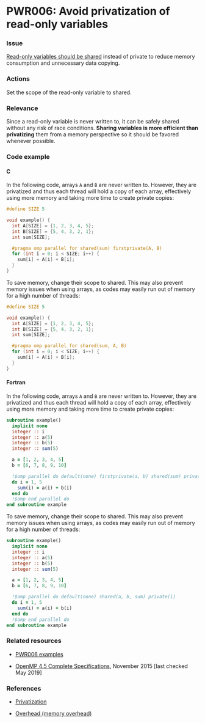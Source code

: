 # PWR006: Avoid privatization of read-only variables

### Issue

[Read-only variables should be shared](../../Glossary/Variable-scoping-in-the-context-of-OpenMP.md)
instead of private to reduce memory consumption and unnecessary data copying.

### Actions

Set the scope of the read-only variable to shared.

### Relevance

Since a read-only variable is never written to, it can be safely shared without
any risk of race conditions. **Sharing variables is more efficient than
privatizing** them from a memory perspective so it should be favored whenever
possible.

### Code example

#### C

In the following code, arrays `A` and `B` are never written to. However, they
are privatized and thus each thread will hold a copy of each array, effectively
using more memory and taking more time to create private copies:

```c
#define SIZE 5

void example() {
  int A[SIZE] = {1, 2, 3, 4, 5};
  int B[SIZE] = {5, 4, 3, 2, 1};
  int sum[SIZE];

  #pragma omp parallel for shared(sum) firstprivate(A, B)
  for (int i = 0; i < SIZE; i++) {
    sum[i] = A[i] + B[i];
  }
}
```

To save memory, change their scope to shared. This may also prevent memory
issues when using arrays, as codes may easily run out of memory for a high
number of threads:

```c
#define SIZE 5

void example() {
  int A[SIZE] = {1, 2, 3, 4, 5};
  int B[SIZE] = {5, 4, 3, 2, 1};
  int sum[SIZE];

  #pragma omp parallel for shared(sum, A, B)
  for (int i = 0; i < SIZE; i++) {
    sum[i] = A[i] + B[i];
  }
}
```

#### Fortran

In the following code, arrays `A` and `B` are never written to. However, they
are privatized and thus each thread will hold a copy of each array, effectively
using more memory and taking more time to create private copies:

```fortran
subroutine example()
  implicit none
  integer :: i
  integer :: a(5)
  integer :: b(5)
  integer :: sum(5)

  a = [1, 2, 3, 4, 5]
  b = [6, 7, 8, 9, 10]

  !$omp parallel do default(none) firstprivate(a, b) shared(sum) private(i)
  do i = 1, 5
    sum(i) = a(i) + b(i)
  end do
  !$omp end parallel do
end subroutine example
```

To save memory, change their scope to shared. This may also prevent memory
issues when using arrays, as codes may easily run out of memory for a high
number of threads:

```fortran
subroutine example()
  implicit none
  integer :: i
  integer :: a(5)
  integer :: b(5)
  integer :: sum(5)

  a = [1, 2, 3, 4, 5]
  b = [6, 7, 8, 9, 10]

  !$omp parallel do default(none) shared(a, b, sum) private(i)
  do i = 1, 5
    sum(i) = a(i) + b(i)
  end do
  !$omp end parallel do
end subroutine example
```

### Related resources

* [PWR006 examples](https://github.com/codee-com/open-catalog/tree/main/Checks/PWR006/)

* [OpenMP 4.5 Complete Specifications](https://www.openmp.org/wp-content/uploads/openmp-4.5.pdf),
November 2015 [last checked May 2019]

### References

* [Privatization](https://en.wikipedia.org/wiki/Privatization_(computer_programming))

* [Overhead (memory overhead)](https://en.wikipedia.org/wiki/Overhead_(computing))
